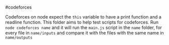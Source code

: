 #codeforces

Codeforces on node expect the `this` variable to have a print function and a readline function.
This folder aims to help test scripts for codeforces.
Run `node codeforces name` and it will run the `main.js` script in the `name` folder, for every file in `name/inputs` and compare it with the files with the same name in `name/outputs`
